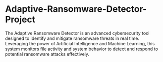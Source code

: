 # Adaptive-Ransomware-Detector-Project
The Adaptive Ransomware Detector is an advanced cybersecurity tool designed to identify and mitigate ransomware threats in real time. Leveraging the power of Artificial Intelligence and Machine Learning, this system monitors file activity and system behavior to detect and respond to potential ransomware attacks effectively.
